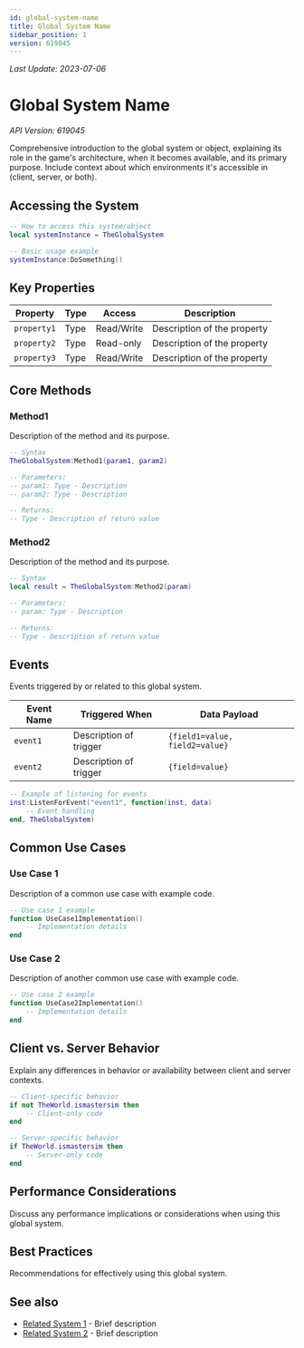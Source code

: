 ```yaml
---
id: global-system-name
title: Global System Name
sidebar_position: 1
version: 619045
---
```

*Last Update: 2023-07-06*
# Global System Name

*API Version: 619045*

Comprehensive introduction to the global system or object, explaining its role in the game's architecture, when it becomes available, and its primary purpose. Include context about which environments it's accessible in (client, server, or both).

## Accessing the System

```lua
-- How to access this system/object
local systemInstance = TheGlobalSystem

-- Basic usage example
systemInstance:DoSomething()
```

## Key Properties

| Property | Type | Access | Description |
|----------|------|--------|-------------|
| `property1` | Type | Read/Write | Description of the property |
| `property2` | Type | Read-only | Description of the property |
| `property3` | Type | Read/Write | Description of the property |

## Core Methods

### Method1

Description of the method and its purpose.

```lua
-- Syntax
TheGlobalSystem:Method1(param1, param2)

-- Parameters:
-- param1: Type - Description
-- param2: Type - Description

-- Returns:
-- Type - Description of return value
```

### Method2

Description of the method and its purpose.

```lua
-- Syntax
local result = TheGlobalSystem:Method2(param)

-- Parameters:
-- param: Type - Description

-- Returns:
-- Type - Description of return value
```

## Events

Events triggered by or related to this global system.

| Event Name | Triggered When | Data Payload |
|------------|----------------|--------------|
| `event1` | Description of trigger | `{field1=value, field2=value}` |
| `event2` | Description of trigger | `{field=value}` |

```lua
-- Example of listening for events
inst:ListenForEvent("event1", function(inst, data)
    -- Event handling
end, TheGlobalSystem)
```

## Common Use Cases

### Use Case 1

Description of a common use case with example code.

```lua
-- Use case 1 example
function UseCase1Implementation()
    -- Implementation details
end
```

### Use Case 2

Description of another common use case with example code.

```lua
-- Use case 2 example
function UseCase2Implementation()
    -- Implementation details
end
```

## Client vs. Server Behavior

Explain any differences in behavior or availability between client and server contexts.

```lua
-- Client-specific behavior
if not TheWorld.ismastersim then
    -- Client-only code
end

-- Server-specific behavior
if TheWorld.ismastersim then
    -- Server-only code
end
```

## Performance Considerations

Discuss any performance implications or considerations when using this global system.

## Best Practices

Recommendations for effectively using this global system.

## See also

- [Related System 1](path-to-system1.md) - Brief description
- [Related System 2](path-to-system2.md) - Brief description 